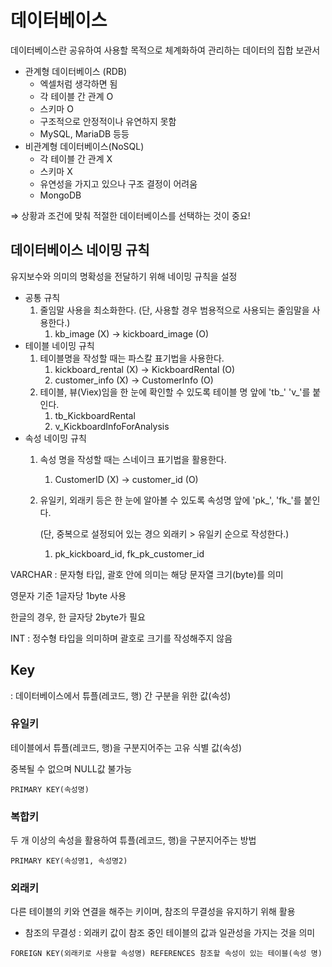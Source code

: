 # 데이터베이스

데이터베이스란 공유하여 사용할 목적으로 체계화하여 관리하는 데이터의 집합 보관서

- 관계형 데이터베이스 (RDB)
    - 엑셀처럼 생각하면 됨
    - 각 테이블 간 관계 O
    - 스키마 O
    - 구조적으로 안정적이나 유연하지 못함
    - MySQL, MariaDB 등등
- 비관계형 데이터베이스(NoSQL)
    - 각 테이블 간 관계 X
    - 스키마 X
    - 유연성을 가지고 있으나 구조 결정이 어려움
    - MongoDB

⇒ 상황과 조건에 맞춰 적절한 데이터베이스를 선택하는 것이 중요!

## 데이터베이스 네이밍 규칙

유지보수와 의미의 명확성을 전달하기 위해 네이밍 규칙을 설정

- 공통 규칙
    1. 줄임말 사용을 최소화한다. (단, 사용할 경우 범용적으로 사용되는 줄임말을 사용한다.)
        1. kb_image (X) → kickboard_image (O)
- 테이블 네이밍 규칙
    1. 테이블명을 작성할 때는 파스칼 표기법을 사용한다.
        1. kickboard_rental (X) → KickboardRental (O)
        2. customer_info (X) → CustomerInfo (O)
    2. 테이블, 뷰(Viex)임을 한 눈에 확인할 수 있도록 테이블 명 앞에 'tb_' 'v_'를 붙인다.
        1. tb_KickboardRental
        2. v_KickboardInfoForAnalysis
- 속성 네이밍 규칙
    1. 속성 명을 작성할 때는 스네이크 표기법을 활용한다.
        1. CustomerID (X) → customer_id (O)
    2. 유일키, 외래키 등은 한 눈에 알아볼 수 있도록 속성명 앞에 'pk_', 'fk_'를 붙인다.
        
        (단, 중복으로 설정되어 있는 경으 외래키 > 유일키 순으로 작성한다.)
        
        1. pk_kickboard_id, fk_pk_customer_id

VARCHAR : 문자형 타입, 괄호 안에 의미는 해당 문자열 크기(byte)를 의미

영문자 기준 1글자당 1byte 사용

한글의 경우, 한 글자당 2byte가 필요

INT : 정수형 타입을 의미하며 괄호로 크기를 작성해주지 않음

## Key

: 데이터베이스에서 튜플(레코드, 행) 간 구분을 위한 값(속성)

### 유일키

테이블에서 튜플(레코드, 행)을 구분지어주는 고유 식별 값(속성)

중복될 수 없으며 NULL값 불가능

`PRIMARY KEY(속성명)`

### 복합키

두 개 이상의 속성을 활용하여 튜플(레코드, 행)을 구분지어주는 방법

`PRIMARY KEY(속성명1, 속성명2)`

### 외래키

다른 테이블의 키와 연결을 해주는 키이며, 참조의 무결성을 유지하기 위해 활용

- 참조의 무결성 : 외래키 값이 참조 중인 테이블의 값과 일관성을 가지는 것을 의미

`FOREIGN KEY(외래키로 사용할 속성명) REFERENCES 참조할 속성이 있는 테이블(속성 명)`